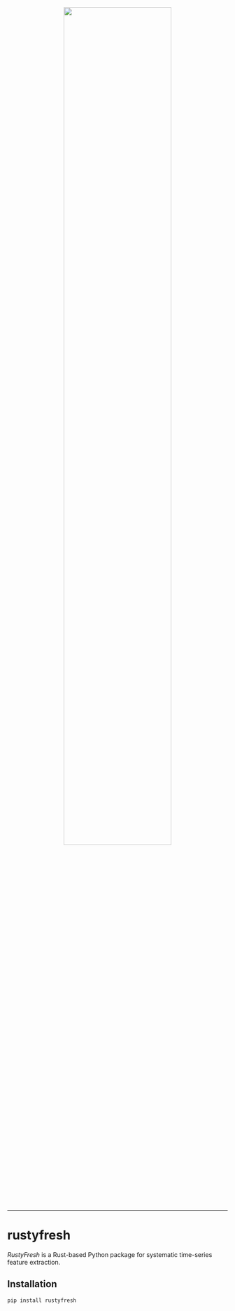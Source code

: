 <div align="center">
  <img width="70%" src="./docs/images/rustytime_logo.svg">
</div>

---

# rustyfresh

_RustyFresh_ is a Rust-based Python package for systematic time-series feature extraction.

## Installation

```bash
pip install rustyfresh
```
